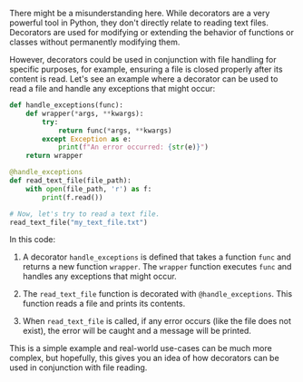 There might be a misunderstanding here. While decorators are a very powerful tool in Python, they don't directly relate to reading text files. Decorators are used for modifying or extending the behavior of functions or classes without permanently modifying them.

However, decorators could be used in conjunction with file handling for specific purposes, for example, ensuring a file is closed properly after its content is read. Let's see an example where a decorator can be used to read a file and handle any exceptions that might occur:

```python
def handle_exceptions(func):
    def wrapper(*args, **kwargs):
        try:
            return func(*args, **kwargs)
        except Exception as e:
            print(f"An error occurred: {str(e)}")
    return wrapper

@handle_exceptions
def read_text_file(file_path):
    with open(file_path, 'r') as f:
        print(f.read())

# Now, let's try to read a text file.
read_text_file("my_text_file.txt")
```

In this code:

1. A decorator `handle_exceptions` is defined that takes a function `func` and returns a new function `wrapper`. The `wrapper` function executes `func` and handles any exceptions that might occur.

2. The `read_text_file` function is decorated with `@handle_exceptions`. This function reads a file and prints its contents.

3. When `read_text_file` is called, if any error occurs (like the file does not exist), the error will be caught and a message will be printed.

This is a simple example and real-world use-cases can be much more complex, but hopefully, this gives you an idea of how decorators can be used in conjunction with file reading.